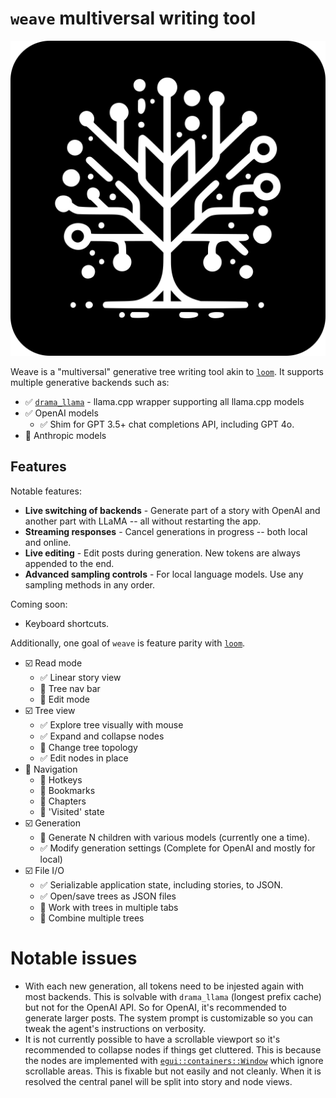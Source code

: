 # `weave` multiversal writing tool

![Weave Icon](/resources/icon.inkscape.svg)

Weave is a "multiversal" generative tree writing tool akin to [`loom`](https://github.com/socketteer/loom). It supports multiple generative backends such as:

- ✅ [`drama_llama`](https://github.com/mdegans/drama_llama) - llama.cpp wrapper supporting all llama.cpp models
- ✅ OpenAI models
  - ✅ Shim for GPT 3.5+ chat completions API, including GPT 4o.
- 🔲 Anthropic models

## Features

Notable features:

- **Live switching of backends** - Generate part of a story
  with OpenAI and another part with LLaMA -- all without restarting the app.
- **Streaming responses** - Cancel generations in progress --
  both local and online.
- **Live editing** - Edit posts during generation. New tokens are always appended to the end.
- **Advanced sampling controls** - For local language models. Use any sampling methods in any order.

Coming soon:

- Keyboard shortcuts.

Additionally, one goal of `weave` is feature parity with [`loom`](https://github.com/socketteer/loom?tab=readme-ov-file#features).

- ☑️ Read mode
  - ✅ Linear story view
  - 🔲 Tree nav bar
  - 🔲 Edit mode
- ☑️ Tree view
  - ✅ Explore tree visually with mouse
  - ✅ Expand and collapse nodes
  - 🔲 Change tree topology
  - ✅ Edit nodes in place
- 🔲 Navigation
  - 🔲 Hotkeys
  - 🔲 Bookmarks
  - 🔲 Chapters
  - 🔲 'Visited' state
- ☑️ Generation
  - 🔲 Generate N children with various models (currently one a time).
  - ✅ Modify generation settings (Complete for OpenAI and mostly for local)
- ☑️ File I/O
  - ✅ Serializable application state, including stories, to JSON.
  - ✅ Open/save trees as JSON files
  - 🔲 Work with trees in multiple tabs
  - 🔲 Combine multiple trees

# Notable issues

- With each new generation, all tokens need to be injested again with most
  backends. This is solvable with `drama_llama` (longest prefix cache) but not
  for the OpenAI API. So for OpenAI, it's recommended to generate larger posts.
  The system prompt is customizable so you can tweak the agent's instructions on
  verbosity.
- It is not currently possible to have a scrollable viewport so it's
  recommended to collapse nodes if things get cluttered. This is because the
  nodes are implemented with [`egui::containers::Window`](https://docs.rs/egui/latest/egui/containers/struct.Window.html) which ignore scrollable areas. This is fixable
  but not easily and not cleanly. When it is resolved the central panel will be
  split into story and node views.
